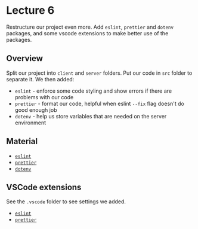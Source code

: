 # Lecture 6
Restructure our project even more. Add `eslint`, `prettier` and `dotenv` packages, and some vscode extensions to make better use of the packages.

## Overview
Split our project into `client` and `server` folders. Put our code in `src` folder to separate it. We then added:
- `eslint` - enforce some code styling and show errors if there are problems with our code
- `prettier` - format our code, helpful when eslint `--fix` flag doesn't do good enough job
- `dotenv` - help us store variables that are needed on the server environment

## Material
- [`eslint`](https://eslint.org/)
- [`prettier`](https://prettier.io/docs/en/index.html)
- [`dotenv`](https://www.npmjs.com/package/dotenv)

## VSCode extensions
See the `.vscode` folder to see settings we added.
- [`eslint`](https://marketplace.visualstudio.com/items?itemName=dbaeumer.vscode-eslint)
- [`prettier`](https://marketplace.visualstudio.com/items?itemName=esbenp.prettier-vscode)

